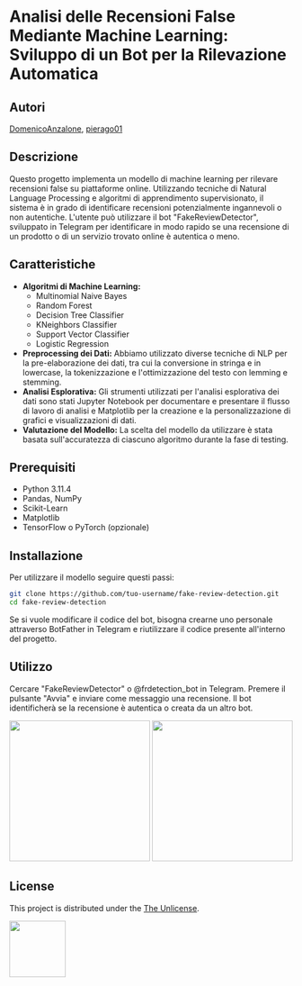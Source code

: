 # Analisi delle Recensioni False Mediante Machine Learning: Sviluppo di un Bot per la Rilevazione Automatica

## Autori
[DomenicoAnzalone](https://github.com/DomenicoAnzalone), [pierago01](https://github.com/pierago01)



## Descrizione
Questo progetto implementa un modello di machine learning per rilevare recensioni false su piattaforme online. Utilizzando tecniche di Natural Language Processing e algoritmi di apprendimento supervisionato, il sistema è in grado di identificare recensioni potenzialmente ingannevoli o non autentiche. L'utente può utilizzare il bot "FakeReviewDetector", sviluppato in Telegram per identificare in modo rapido se una recensione di un prodotto o di un servizio trovato online è autentica o meno.

## Caratteristiche
- **Algoritmi di Machine Learning:** 
  - Multinomial Naive Bayes
  - Random Forest
  - Decision Tree Classifier
  - KNeighbors Classifier
  - Support Vector Classifier
  - Logistic Regression
- **Preprocessing dei Dati:**
  Abbiamo utilizzato diverse tecniche di NLP per la pre-elaborazione dei dati, tra cui la conversione in stringa e in lowercase, la tokenizzazione e l'ottimizzazione del testo con lemming e stemming.
- **Analisi Esplorativa:**
  Gli strumenti utilizzati per l'analisi esplorativa dei dati sono stati Jupyter Notebook per documentare e presentare il flusso di lavoro di analisi e Matplotlib per la creazione e la personalizzazione di grafici e visualizzazioni di dati.  
- **Valutazione del Modello:** La scelta del modello da utilizzare è stata basata sull'accuratezza di ciascuno algoritmo durante la fase di testing.

## Prerequisiti
- Python 3.11.4
- Pandas, NumPy
- Scikit-Learn
- Matplotlib
- TensorFlow o PyTorch (opzionale)

## Installazione
Per utilizzare il modello seguire questi passi:
```bash
git clone https://github.com/tuo-username/fake-review-detection.git
cd fake-review-detection
```
Se si vuole modificare il codice del bot, bisogna crearne uno personale attraverso BotFather in Telegram e riutilizzare il codice presente all'interno del progetto.

## Utilizzo
Cercare "FakeReviewDetector" o @frdetection_bot in Telegram.
Premere il pulsante "Avvia" e inviare come messaggio una recensione. Il bot identificherà se la recensione è autentica o creata da un altro bot.

<p align='center'> 
    <img width="250" src="https://github.com/DomenicoAnzalone/FakeReviewDetection/assets/81223389/ded699df-1157-482c-8eb3-b4e9dd47a042">
    <img width="250" src="https://github.com/DomenicoAnzalone/FakeReviewDetection/assets/81223389/97ece750-5309-486c-8cd3-557d70d29c02">
</p>



## License
This project is distributed under the [The Unlicense](LICENSE).
<p align='left'> 
    <img width="100" src="https://github.com/DomenicoAnzalone/FakeReviewDetection/assets/81223389/cfc25399-b043-4a7f-8029-79fc1cad2e45">
</p>


